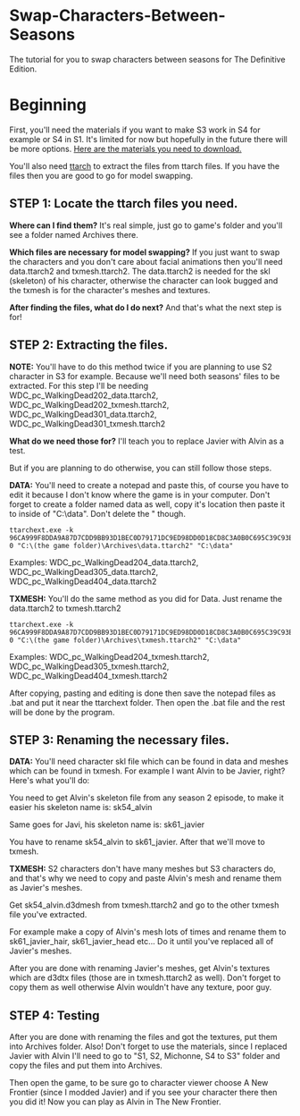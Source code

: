 # Swap-Characters-Between-Seasons
The tutorial for you to swap characters between seasons for The Definitive Edition.

# Beginning
First, you'll need the materials if you want to make S3 work in S4 for example or S4 in S1. It's limited for now but hopefully in the future there will be more options.
[Here are the materials you need to download.](https://www.mediafire.com/file/3f8o608trd84b06/Materials.rar/file)

You'll also need [ttarch](http://aluigi.altervista.org/papers/ttarchext.zip) to extract the files from ttarch files.
If you have the files then you are good to go for model swapping.

## STEP 1: Locate the ttarch files you need.
**Where can I find them?** It's real simple, just go to game's folder and you'll see a folder named Archives there. 

**Which files are necessary for model swapping?** If you just want to swap the characters and you don't care about facial animations then you'll need data.ttarch2 and txmesh.ttarch2.
The data.ttarch2 is needed for the skl (skeleton) of his character, otherwise the character can look bugged and the txmesh is for the character's meshes and textures.

**After finding the files, what do I do next?** And that's what the next step is for!

## STEP 2: Extracting the files.

**NOTE:** You'll have to do this method twice if you are planning to use S2 character in S3 for example. Because we'll need both seasons' files to be extracted.
For this step I'll be needing WDC_pc_WalkingDead202_data.ttarch2, WDC_pc_WalkingDead202_txmesh.ttarch2, WDC_pc_WalkingDead301_data.ttarch2, WDC_pc_WalkingDead301_txmesh.ttarch2

**What do we need those for?** I'll teach you to replace Javier with Alvin as a test.

But if you are planning to do otherwise, you can still follow those steps.


**DATA:**
You'll need to create a notepad and paste this, of course you have to edit it because I don't know where the game is in your computer. Don't forget to create a folder named data as well, copy it's location then paste it to inside of "C:\data". Don't delete the " though.

```
ttarchext.exe -k 96CA999F8DDA9A87D7CDD9BB93D1BEC0D79171DC9ED98DD0D18CD8C3A0B0C695C39C93BBCCCCA7D3B9D9D9D08E93BEDAAED18D77D5D3A3 0 "C:\(the game folder)\Archives\data.ttarch2" "C:\data"
```

Examples: WDC_pc_WalkingDead204_data.ttarch2, WDC_pc_WalkingDead305_data.ttarch2, WDC_pc_WalkingDead404_data.ttarch2


**TXMESH:**
You'll do the same method as you did for Data. Just rename the data.ttarch2 to txmesh.ttarch2

```
ttarchext.exe -k 96CA999F8DDA9A87D7CDD9BB93D1BEC0D79171DC9ED98DD0D18CD8C3A0B0C695C39C93BBCCCCA7D3B9D9D9D08E93BEDAAED18D77D5D3A3 0 "C:\(the game folder)\Archives\txmesh.ttarch2" "C:\data"
```

Examples: WDC_pc_WalkingDead204_txmesh.ttarch2, WDC_pc_WalkingDead305_txmesh.ttarch2, WDC_pc_WalkingDead404_txmesh.ttarch2

After copying, pasting and editing is done then save the notepad files as .bat and put it near the ttarchext folder. Then open the .bat file and the rest will be done by the program.

## STEP 3: Renaming the necessary files.

**DATA:**
You'll need character skl file which can be found in data and meshes which can be found in txmesh.
For example I want Alvin to be Javier, right? Here's what you'll do:

You need to get Alvin's skeleton file from any season 2 episode, to make it easier his skeleton name is: sk54_alvin

Same goes for Javi, his skeleton name is: sk61_javier

You have to rename sk54_alvin to sk61_javier. After that we'll move to txmesh.

**TXMESH:**
S2 characters don't have many meshes but S3 characters do, and that's why we need to copy and paste Alvin's mesh and rename them as Javier's meshes.

Get sk54_alvin.d3dmesh from txmesh.ttarch2 and go to the other txmesh file you've extracted.

For example make a copy of Alvin's mesh lots of times and rename them to sk61_javier_hair, sk61_javier_head etc... Do it until you've replaced all of Javier's meshes.

After you are done with renaming Javier's meshes, get Alvin's textures which are d3dtx files (those are in txmesh.ttarch2 as well). Don't forget to copy them as well otherwise Alvin wouldn't have any texture, poor guy.


## STEP 4: Testing
After you are done with renaming the files and got the textures, put them into Archives folder. Also! Don't forget to use the materials, since I replaced Javier with Alvin I'll need to go to "S1, S2, Michonne, S4 to S3" folder and copy the files and put them into Archives.

Then open the game, to be sure go to character viewer choose A New Frontier (since I modded Javier) and if you see your character there then you did it! Now you can play as Alvin in The New Frontier.
